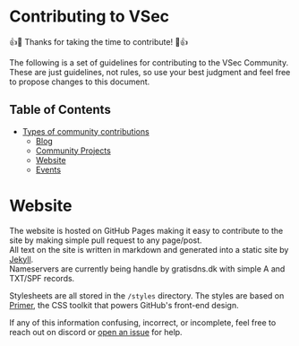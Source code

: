# Contributing to VSec

:+1::tada: Thanks for taking the time to contribute! :tada::+1:

The following is a set of guidelines for contributing to the VSec Community.
These are just guidelines, not rules, so use your best judgment and feel free to propose changes to this document.

## Table of Contents

- [Types of community contributions](#contribute-by-creating-or-helping-to-maintaining-community-projects)
  - [Blog](#blog)
  - [Community Projects](#community-projects)
  - [Website](#website)
  - [Events](#events)
 




# Website

The website is hosted on GitHub Pages making it easy to contribute to the site by making simple pull request to any page/post.  
All text on the site is written in markdown and generated into a static site by [Jekyll](https://docs.github.com/en/pages/setting-up-a-github-pages-site-with-jekyll/about-github-pages-and-jekyll).  
Nameservers are currently being handle by gratisdns.dk with simple A and TXT/SPF records.  

Stylesheets are all stored in the `/styles` directory.
The styles are based on [Primer](https://github.com/primer/primer-css), the CSS toolkit that powers GitHub's front-end design.




If any of this information confusing, incorrect, or incomplete, feel free to reach out on discord or [open an issue](https://github.com/Viking-Security/website/issues/new) for help.
